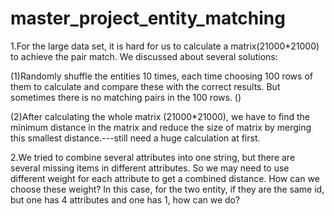 # master_project_entity_matching

1.For the large data set, it is hard for us to calculate a matrix(21000*21000) to achieve the pair match. We discussed about several solutions:

(1)Randomly shuffle the entities 10 times, each time choosing 100 rows of them to calculate and compare these with the correct results. But sometimes there is no matching pairs in the 100 rows. ()

(2)After calculating the whole matrix (21000*21000), we have to find the minimum distance in the matrix and reduce the size of matrix by merging this smallest distance.---still need a huge calculation at first.


2.We tried to combine several attributes into one string, but there are several missing items in different attributes. So we may need to use different weight for each attribute to get a combined distance. How can we choose these weight? In this case, for the two entity, if they are the same id, but one has 4 attributes and one has 1, how can we do?
